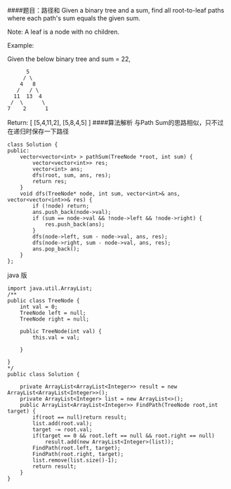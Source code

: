 ####题目：路径和
Given a binary tree and a sum, find all root-to-leaf paths where each path's sum equals the given sum.

Note: A leaf is a node with no children.

Example:

Given the below binary tree and sum = 22,
```
      5
     / \
    4   8
   /   / \
  11  13  4
 /  \      \
7    2      1
```
Return:
[
   [5,4,11,2],
   [5,8,4,5]
]
####算法解析
与Path Sum的思路相似，只不过在递归时保存一下路径
```
class Solution {
public:
    vector<vector<int> > pathSum(TreeNode *root, int sum) {
        vector<vector<int>> res;
        vector<int> ans;
        dfs(root, sum, ans, res);
        return res;
    }
    void dfs(TreeNode* node, int sum, vector<int>& ans, vector<vector<int>>& res) {
        if (!node) return;
        ans.push_back(node->val);
        if (sum == node->val && !node->left && !node->right) {
            res.push_back(ans);
        }
        dfs(node->left, sum - node->val, ans, res);
        dfs(node->right, sum - node->val, ans, res);
        ans.pop_back();
    }
};
```
java 版
```
import java.util.ArrayList;
/**
public class TreeNode {
    int val = 0;
    TreeNode left = null;
    TreeNode right = null;

    public TreeNode(int val) {
        this.val = val;

    }

}
*/
public class Solution {

    private ArrayList<ArrayList<Integer>> result = new ArrayList<ArrayList<Integer>>();
    private ArrayList<Integer> list = new ArrayList<>();
    public ArrayList<ArrayList<Integer>> FindPath(TreeNode root,int target) {
        if(root == null)return result;
        list.add(root.val);
        target -= root.val;
        if(target == 0 && root.left == null && root.right == null)
            result.add(new ArrayList<Integer>(list));
        FindPath(root.left, target);
        FindPath(root.right, target);
        list.remove(list.size()-1);
        return result;
    }
}
```
